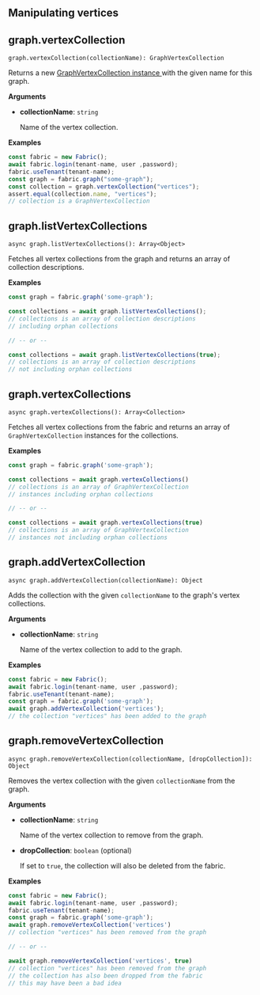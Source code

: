 ## Manipulating vertices

## graph.vertexCollection

`graph.vertexCollection(collectionName): GraphVertexCollection`

Returns a new [GraphVertexCollection  instance ](https://developer.document360.io/docs/vertexcollection)with the given name for this graph.

**Arguments**

* **collectionName**: `string`

  Name of the vertex collection.

**Examples**

```js
const fabric = new Fabric();
await fabric.login(tenant-name, user ,password);
fabric.useTenant(tenant-name);
const graph = fabric.graph("some-graph");
const collection = graph.vertexCollection("vertices");
assert.equal(collection.name, "vertices");
// collection is a GraphVertexCollection
```

## graph.listVertexCollections

`async graph.listVertexCollections(): Array<Object>`

Fetches all vertex collections from the graph and returns an array of collection descriptions.

**Examples**

```js
const graph = fabric.graph('some-graph');

const collections = await graph.listVertexCollections();
// collections is an array of collection descriptions
// including orphan collections

// -- or --

const collections = await graph.listVertexCollections(true);
// collections is an array of collection descriptions
// not including orphan collections
```

## graph.vertexCollections

`async graph.vertexCollections(): Array<Collection>`

Fetches all vertex collections from the fabric and returns an array of `GraphVertexCollection` instances for the collections.

**Examples**

```js
const graph = fabric.graph('some-graph');

const collections = await graph.vertexCollections()
// collections is an array of GraphVertexCollection
// instances including orphan collections

// -- or --

const collections = await graph.vertexCollections(true)
// collections is an array of GraphVertexCollection
// instances not including orphan collections
```

## graph.addVertexCollection

`async graph.addVertexCollection(collectionName): Object`

Adds the collection with the given `collectionName` to the graph's vertex collections.

**Arguments**

* **collectionName**: `string`

  Name of the vertex collection to add to the graph.

**Examples**

```js
const fabric = new Fabric();
await fabric.login(tenant-name, user ,password);
fabric.useTenant(tenant-name);
const graph = fabric.graph('some-graph');
await graph.addVertexCollection('vertices');
// the collection "vertices" has been added to the graph
```

## graph.removeVertexCollection

`async graph.removeVertexCollection(collectionName, [dropCollection]): Object`

Removes the vertex collection with the given `collectionName`  from the graph.

**Arguments**

* **collectionName**: `string`

  Name of the vertex collection to remove from the graph.

* **dropCollection**: `boolean` (optional)

  If set to `true`, the collection will also be deleted from the fabric.

**Examples**

```js
const fabric = new Fabric();
await fabric.login(tenant-name, user ,password);
fabric.useTenant(tenant-name);
const graph = fabric.graph('some-graph');
await graph.removeVertexCollection('vertices')
// collection "vertices" has been removed from the graph

// -- or --

await graph.removeVertexCollection('vertices', true)
// collection "vertices" has been removed from the graph
// the collection has also been dropped from the fabric
// this may have been a bad idea
```
